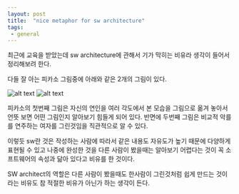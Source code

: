 ```yaml
---
layout: post
title:  "nice metaphor for sw architecture"
tags:
 - general
---
```


최근에 교육을 받았는데 sw architecture에 관해서 기가 막히는 비유라 생각이 들어서 정리해보려 한다.

다들 잘 아는 피카소 그림중에 아래와 같은 2개의 그림이 있다. 

![alt text](/images/eva.jpg "nude It's eva")
![alt text](/images/mandolin.jpg "womain playing mandarin")

피카소의 첫번째 그림은 자신의 연인을 여러 각도에서 본 모습을 그림으로 옮겨 놓아서 언뜻 보면 어떤 그림인지 알아보기 힘들게 되어 있다. 반면에 두번째 그림은 비교적 악를를 연주하는 여자를 그린것임을 직관적으로 알 수 있다. 

이렇듯 sw란 것은 작성하는 사람에 따라서 같은 내용도 자유도가 높기 때문에 다양하게 표현될 수 있고 나중에 완성한 것을 다른 사람이 봤을때는 알아보기 어렵다는 것이 꼭 소프트웨어의 속성과 닮아 있다고 비유를 한 것이다. 

SW architect의 역할은 다른 사람이 봤을때도 한사람이 그린것처럼 쉽게 만드는 것이라는 비유도 참 적절한 비유가 아닌가 하는 생각이 든다. 

